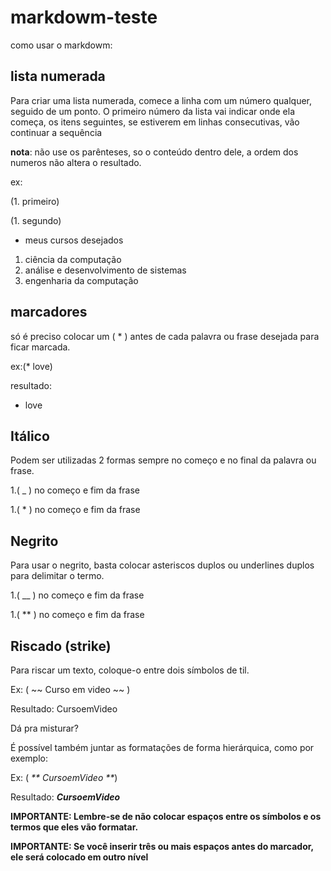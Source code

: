 # markdowm-teste
como usar o markdowm:
## lista numerada

Para criar uma lista numerada, comece a linha com um número qualquer, seguido de
um ponto. O primeiro número da lista vai indicar onde ela começa, os itens seguintes,
se estiverem em linhas consecutivas, vão continuar a sequência

**nota**: não use os parênteses, so o conteúdo dentro dele,
 a ordem dos numeros não altera o resultado.
 
 ex: 

 (1. primeiro)

 (1. segundo)

 * meus cursos desejados 
 1. ciência da computação
 1. análise e desenvolvimento de sistemas
 1. engenharia da computação

## marcadores

 só é preciso colocar um ( * ) antes de cada palavra ou frase desejada para ficar marcada.
 
 ex:(* love)
 
 resultado:
 * love

## Itálico

Podem ser utilizadas 2 formas sempre no começo e no final da palavra ou frase.

1.( _ ) no começo e fim da frase

1.( * ) no começo e fim da frase

## Negrito

 Para usar o negrito, basta colocar asteriscos duplos ou underlines duplos para
delimitar o termo. 

1.( __ ) no começo e fim da frase

1.( ** ) no começo e fim da frase


## Riscado (strike) 
Para riscar um texto, coloque-o entre dois símbolos de til. 

Ex: 
( ~~ Curso em video ~~ )

Resultado: CursoemVideo

Dá pra misturar? 

É possível também juntar as formatações de forma hierárquica, como por exemplo: 

Ex: 
( _** CursoemVideo **_)

Resultado: _**CursoemVideo**_

**IMPORTANTE: Lembre-se de não colocar espaços entre os símbolos 
e os termos que eles vão formatar.**


**IMPORTANTE: Se você inserir três ou mais espaços antes do 
marcador, ele será colocado em outro nível**
